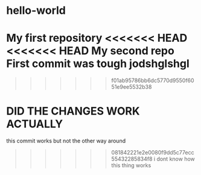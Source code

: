 # hello-world
My first repository
<<<<<<< HEAD
<<<<<<< HEAD
My second repo
First commit was tough 
jodshglshgl
=======
>>>>>>> f01ab95786bb6dc5770d9550f6051e9ee5532b38

DID THE CHANGES WORK ACTUALLY 
=======
this commit works but not the other way around 
>>>>>>> 081842221e2e0080f9dd5c77ecc55432285834f8
i dont know how this thing works 